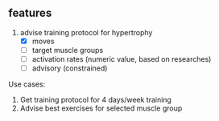 

## features

1. advise training protocol for hypertrophy
   - [x] moves
   - [ ] target muscle groups
   - [ ] activation rates (numeric value, based on researches)
   - [ ] advisory (constrained)

Use cases:
1. Get training protocol for 4 days/week training
2. Advise best exercises for selected muscle group


